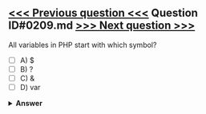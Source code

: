 [<<< Previous question <<<](0208.md)   Question ID#0209.md   [>>> Next question >>>](0210.md)
---

All variables in PHP start with which symbol?

- [ ] A) $
- [ ] B) ?
- [ ] C) &
- [ ] D) var

<details><summary><b>Answer</b></summary>
<p>
  Answer: <strong>A</strong>
</p>
</details>
